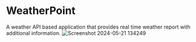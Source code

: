 # WeatherPoint
A weather API based application that provides real time weather report with additional information.
![Screenshot 2024-05-21 134249](https://github.com/pratiksha-prasad/WeatherPoint/assets/134789439/08e4ab6a-ba01-42fd-b89a-448c8d69d105)
